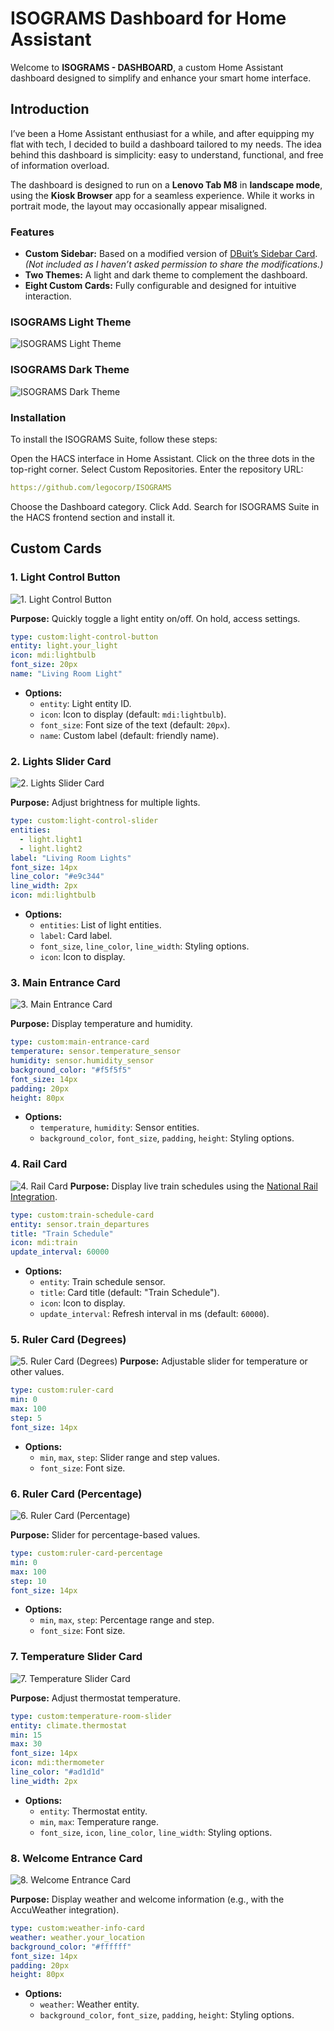 # ISOGRAMS Dashboard for Home Assistant

Welcome to **ISOGRAMS - DASHBOARD**, a custom Home Assistant dashboard designed to simplify and enhance your smart home interface.

## Introduction

I’ve been a Home Assistant enthusiast for a while, and after equipping my flat with tech, I decided to build a dashboard tailored to my needs. The idea behind this dashboard is simplicity: easy to understand, functional, and free of information overload.  

The dashboard is designed to run on a **Lenovo Tab M8** in **landscape mode**, using the **Kiosk Browser** app for a seamless experience. While it works in portrait mode, the layout may occasionally appear misaligned.  

### Features
- **Custom Sidebar:** Based on a modified version of [DBuit’s Sidebar Card](https://github.com/DBuit/sidebar-card). *(Not included as I haven’t asked permission to share the modifications.)*
- **Two Themes:** A light and dark theme to complement the dashboard.
- **Eight Custom Cards:** Fully configurable and designed for intuitive interaction.


### ISOGRAMS Light Theme
![ISOGRAMS Light Theme](https://github.com/legocorp/ISOGRAMS/blob/main/img/ISOGRAMS-light.png)

### ISOGRAMS Dark Theme
 ![ISOGRAMS Dark Theme](https://github.com/legocorp/ISOGRAMS/blob/main/img/ISOGRAMS-dark.png)

### Installation
To install the ISOGRAMS Suite, follow these steps:

Open the HACS interface in Home Assistant.
Click on the three dots in the top-right corner.
Select Custom Repositories.
Enter the repository URL:
```yaml
https://github.com/legocorp/ISOGRAMS
```
Choose the Dashboard category.
Click Add.
Search for ISOGRAMS Suite in the HACS frontend section and install it.


## Custom Cards

### 1. Light Control Button
![1. Light Control Button](https://github.com/legocorp/ISOGRAMS/blob/main/img/1_Light_Control_Button.png)

**Purpose:** Quickly toggle a light entity on/off. On hold, access settings.

```yaml
type: custom:light-control-button
entity: light.your_light
icon: mdi:lightbulb
font_size: 20px
name: "Living Room Light"
```

- **Options:**
  - `entity`: Light entity ID.
  - `icon`: Icon to display (default: `mdi:lightbulb`).
  - `font_size`: Font size of the text (default: `20px`).
  - `name`: Custom label (default: friendly name).



### 2. Lights Slider Card
![2. Lights Slider Card](https://github.com/legocorp/ISOGRAMS/blob/main/img/2_Lights_Slider_Card.png)

**Purpose:** Adjust brightness for multiple lights.

```yaml
type: custom:light-control-slider
entities:
  - light.light1
  - light.light2
label: "Living Room Lights"
font_size: 14px
line_color: "#e9c344"
line_width: 2px
icon: mdi:lightbulb
```

- **Options:**
  - `entities`: List of light entities.
  - `label`: Card label.
  - `font_size`, `line_color`, `line_width`: Styling options.
  - `icon`: Icon to display.



### 3. Main Entrance Card
![3. Main Entrance Card](https://github.com/legocorp/ISOGRAMS/blob/main/img/3_Main_Entrance_Card.png)

**Purpose:** Display temperature and humidity.

```yaml
type: custom:main-entrance-card
temperature: sensor.temperature_sensor
humidity: sensor.humidity_sensor
background_color: "#f5f5f5"
font_size: 14px
padding: 20px
height: 80px
```

- **Options:**
  - `temperature`, `humidity`: Sensor entities.
  - `background_color`, `font_size`, `padding`, `height`: Styling options.



### 4. Rail Card
![4. Rail Card](https://github.com/legocorp/ISOGRAMS/blob/main/img/4_Rail_Card.png)
**Purpose:** Display live train schedules using the [National Rail Integration](https://github.com/jfparis/homeassistant_nationalrail).

```yaml
type: custom:train-schedule-card
entity: sensor.train_departures
title: "Train Schedule"
icon: mdi:train
update_interval: 60000
```

- **Options:**
  - `entity`: Train schedule sensor.
  - `title`: Card title (default: "Train Schedule").
  - `icon`: Icon to display.
  - `update_interval`: Refresh interval in ms (default: `60000`).



### 5. Ruler Card (Degrees)
![5. Ruler Card (Degrees)](https://github.com/legocorp/ISOGRAMS/blob/main/img/5_Ruler_Card_Degrees.png)
**Purpose:** Adjustable slider for temperature or other values.

```yaml
type: custom:ruler-card
min: 0
max: 100
step: 5
font_size: 14px
```

- **Options:**
  - `min`, `max`, `step`: Slider range and step values.
  - `font_size`: Font size.



### 6. Ruler Card (Percentage)
![6. Ruler Card (Percentage)](https://github.com/legocorp/ISOGRAMS/blob/main/img/6_Ruler_Card_Percentage.png)

**Purpose:** Slider for percentage-based values.

```yaml
type: custom:ruler-card-percentage
min: 0
max: 100
step: 10
font_size: 14px
```

- **Options:**
  - `min`, `max`, `step`: Percentage range and step.
  - `font_size`: Font size.



### 7. Temperature Slider Card
![7. Temperature Slider Card](https://github.com/legocorp/ISOGRAMS/blob/main/img/7_Temperature_Slider_Card.png)

**Purpose:** Adjust thermostat temperature.

```yaml
type: custom:temperature-room-slider
entity: climate.thermostat
min: 15
max: 30
font_size: 14px
icon: mdi:thermometer
line_color: "#ad1d1d"
line_width: 2px
```

- **Options:**
  - `entity`: Thermostat entity.
  - `min`, `max`: Temperature range.
  - `font_size`, `icon`, `line_color`, `line_width`: Styling options.



### 8. Welcome Entrance Card
![8. Welcome Entrance Card](https://github.com/legocorp/ISOGRAMS/blob/main/img/8_Welcome_Entrance_Card.png)

**Purpose:** Display weather and welcome information (e.g., with the AccuWeather integration).

```yaml
type: custom:weather-info-card
weather: weather.your_location
background_color: "#ffffff"
font_size: 14px
padding: 20px
height: 80px
```

- **Options:**
  - `weather`: Weather entity.
  - `background_color`, `font_size`, `padding`, `height`: Styling options.

